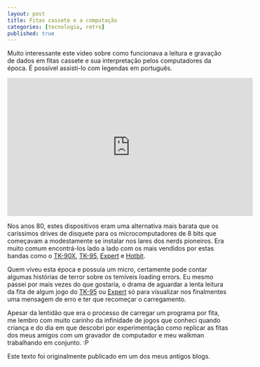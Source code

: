 ```yaml
---
layout: post
title: Fitas cassete e a computação
categories: [tecnologia, retro]
published: true
---
```


Muito interessante este video sobre como funcionava a leitura e gravação de dados em fitas cassete e sua interpretação pelos computadores da época. É possível assisti-lo com legendas em português. 

<div class="video-container"><iframe width="560" height="315" src="https://www.youtube.com/embed/_9SM9lG47Ew" frameborder="0" allow="accelerometer; autoplay; encrypted-media; gyroscope; picture-in-picture" allowfullscreen></iframe></div>

Nos anos 80, estes dispositivos eram uma alternativa mais barata que os caríssimos drives de disquete para os microcomputadores de 8 bits que começavam a modestamente se instalar nos lares dos nerds pioneiros. Era muito comum encontrá-los lado a lado com os mais vendidos por estas bandas como o [TK-90X](https://pt.wikipedia.org/wiki/TK-90X), [TK-95](https://pt.wikipedia.org/wiki/TK_95), [Expert](https://pt.wikipedia.org/wiki/MSX#Expert_XP-800) e [Hotbit](https://pt.wikipedia.org/wiki/MSX#HotBit_HB-8000).

Quem viveu esta época e possuía um micro, certamente pode contar algumas histórias de terror sobre os temíveis loading errors. Eu mesmo passei por mais vezes do que gostaria, o drama de aguardar a lenta leitura da fita de algum jogo do [TK-95](https://pt.wikipedia.org/wiki/TK_95) ou [Expert](https://pt.wikipedia.org/wiki/MSX#Expert_XP-800) só para visualizar nos finalmentes uma mensagem de erro e ter que recomeçar o carregamento.

Apesar da lentidão que era o processo de carregar um programa por fita, me lembro com muito carinho da infinidade de jogos que conheci quando criança e do dia em que descobri por experimentação como replicar as fitas dos meus amigos com um gravador de computador e meu walkman trabalhando em conjunto. :P

Este texto foi originalmente publicado em um dos meus antigos blogs.
